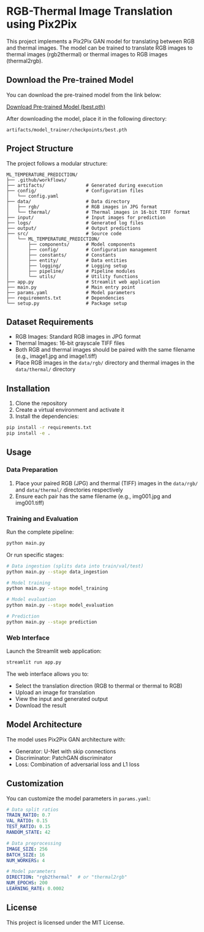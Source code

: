 # RGB-Thermal Image Translation using Pix2Pix

This project implements a Pix2Pix GAN model for translating between RGB and thermal images. The model can be trained to translate RGB images to thermal images (rgb2thermal) or thermal images to RGB images (thermal2rgb).

## Download the Pre-trained Model

You can download the pre-trained model from the link below:

[Download Pre-trained Model (best.pth)](https://drive.google.com/file/d/1-CklZwAS-zRLOK3jyUGfQcDsQC6eu1a4/view?usp=sharing)

After downloading the model, place it in the following directory:
```
artifacts/model_trainer/checkpoints/best.pth
```

## Project Structure

The project follows a modular structure:

```
ML_TEMPERATURE_PREDICTION/
├── .github/workflows/
├── artifacts/               # Generated during execution
├── config/                  # Configuration files
│   └── config.yaml
├── data/                    # Data directory
│   ├── rgb/                 # RGB images in JPG format
│   └── thermal/             # Thermal images in 16-bit TIFF format
├── input/                   # Input images for prediction
├── logs/                    # Generated log files
├── output/                  # Output predictions
├── src/                     # Source code
│   └── ML_TEMPERATURE_PREDICTION/
│       ├── components/      # Model components
│       ├── config/          # Configuration management
│       ├── constants/       # Constants
│       ├── entity/          # Data entities
│       ├── logging/         # Logging setup
│       ├── pipeline/        # Pipeline modules
│       └── utils/           # Utility functions
├── app.py                   # Streamlit web application
├── main.py                  # Main entry point
├── params.yaml              # Model parameters
├── requirements.txt         # Dependencies
└── setup.py                 # Package setup
```

## Dataset Requirements

- RGB Images: Standard RGB images in JPG format
- Thermal Images: 16-bit grayscale TIFF files
- Both RGB and thermal images should be paired with the same filename (e.g., image1.jpg and image1.tiff)
- Place RGB images in the `data/rgb/` directory and thermal images in the `data/thermal/` directory

## Installation

1. Clone the repository
2. Create a virtual environment and activate it
3. Install the dependencies:

```bash
pip install -r requirements.txt
pip install -e .
```

## Usage

### Data Preparation

1. Place your paired RGB (JPG) and thermal (TIFF) images in the `data/rgb/` and `data/thermal/` directories respectively
2. Ensure each pair has the same filename (e.g., img001.jpg and img001.tiff)

### Training and Evaluation

Run the complete pipeline:

```bash
python main.py
```

Or run specific stages:

```bash
# Data ingestion (splits data into train/val/test)
python main.py --stage data_ingestion

# Model training
python main.py --stage model_training

# Model evaluation
python main.py --stage model_evaluation

# Prediction
python main.py --stage prediction
```

### Web Interface

Launch the Streamlit web application:

```bash
streamlit run app.py
```

The web interface allows you to:
- Select the translation direction (RGB to thermal or thermal to RGB)
- Upload an image for translation
- View the input and generated output
- Download the result

## Model Architecture

The model uses Pix2Pix GAN architecture with:
- Generator: U-Net with skip connections
- Discriminator: PatchGAN discriminator
- Loss: Combination of adversarial loss and L1 loss

## Customization

You can customize the model parameters in `params.yaml`:

```yaml
# Data split ratios
TRAIN_RATIO: 0.7
VAL_RATIO: 0.15
TEST_RATIO: 0.15
RANDOM_STATE: 42

# Data preprocessing
IMAGE_SIZE: 256
BATCH_SIZE: 16
NUM_WORKERS: 4

# Model parameters
DIRECTION: "rgb2thermal"  # or "thermal2rgb"
NUM_EPOCHS: 200
LEARNING_RATE: 0.0002
```

## License

This project is licensed under the MIT License.
